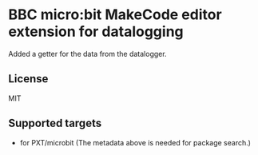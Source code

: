 # BBC micro:bit MakeCode editor extension for datalogging

Added a getter for the data from the datalogger.

## License

MIT

## Supported targets

- for PXT/microbit
  (The metadata above is needed for package search.)
